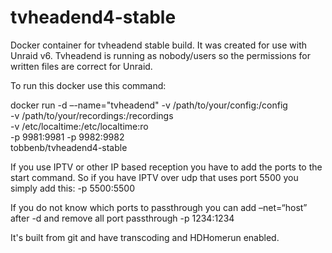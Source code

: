 tvheadend4-stable
==================

Docker container for tvheadend stable build. It was created for use with Unraid v6. Tvheadend is running as nobody/users so the permissions for written files are correct for Unraid.

To run this docker use this command:

docker run -d –-name="tvheadend" -v /path/to/your/config:/config \
		   -v /path/to/your/recordings:/recordings \
		   -v /etc/localtime:/etc/localtime:ro \
		   -p 9981:9981 -p 9982:9982 \
		   tobbenb/tvheadend4-stable

If you use IPTV or other IP based reception you have to add the ports to the start command. So if you have IPTV over udp that uses port 5500 you simply add this: -p 5500:5500

If you do not know which ports to passthrough you can add –net=“host” after -d and remove all port passthrough -p 1234:1234

It's built from git and have transcoding and HDHomerun enabled.


